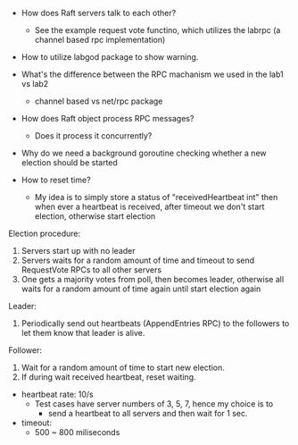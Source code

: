 - How does Raft servers talk to each other?
  - See the example request vote functino, which utilizes the labrpc (a channel based rpc implementation)
- How to utilize labgod package to show warning.



- What's the difference between the RPC machanism we used in the lab1 vs lab2
  - channel based vs net/rpc package

- How does Raft object process RPC messages?
  - Does it process it concurrently?

- Why do we need a background goroutine checking whether a new election should be started

- How to reset time?
  - My idea is to simply store a status of "receivedHeartbeat int" then when ever a heartbeat is received, after timeout we don't start election, otherwise start election


Election procedure:
1. Servers start up with no leader
2. Servers waits for a random amount of time and timeout to send RequestVote RPCs to all other servers
3. One gets a majority votes from poll, then becomes leader, otherwise all waits for a random amount of time again until start election again

Leader:
1. Periodically send out heartbeats (AppendEntries RPC) to the followers to let them know that leader is alive.

Follower:
1. Wait for a random amount of time to start new election.
2. If during wait received heartbeat, reset waiting.

- heartbeat rate: 10/s
    - Test cases have server numbers of 3, 5, 7, hence my choice is to 
      - send a heartbeat to all servers and then wait for 1 sec.
- timeout:
  - 500 ~ 800 miliseconds